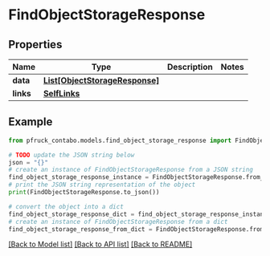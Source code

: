 # FindObjectStorageResponse


## Properties

Name | Type | Description | Notes
------------ | ------------- | ------------- | -------------
**data** | [**List[ObjectStorageResponse]**](ObjectStorageResponse.md) |  | 
**links** | [**SelfLinks**](SelfLinks.md) |  | 

## Example

```python
from pfruck_contabo.models.find_object_storage_response import FindObjectStorageResponse

# TODO update the JSON string below
json = "{}"
# create an instance of FindObjectStorageResponse from a JSON string
find_object_storage_response_instance = FindObjectStorageResponse.from_json(json)
# print the JSON string representation of the object
print(FindObjectStorageResponse.to_json())

# convert the object into a dict
find_object_storage_response_dict = find_object_storage_response_instance.to_dict()
# create an instance of FindObjectStorageResponse from a dict
find_object_storage_response_from_dict = FindObjectStorageResponse.from_dict(find_object_storage_response_dict)
```
[[Back to Model list]](../README.md#documentation-for-models) [[Back to API list]](../README.md#documentation-for-api-endpoints) [[Back to README]](../README.md)


